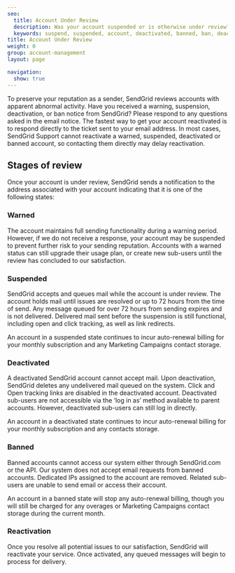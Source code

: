```yaml
---
seo:
  title: Account Under Review
  description: Was your account suspended or is otherwise under review? Learn more here...
  keywords: suspend, suspended, account, deactivated, banned, ban, deactivate, warn, warning, access, compromise, reactivate, stopped, stop, reactivated, turn, frozen, under, review, deactivated, compliance
title: Account Under Review
weight: 0
group: account-management
layout: page

navigation:
  show: true
---
```

To preserve your reputation as a sender, SendGrid reviews accounts with apparent abnormal activity. Have you received a warning, suspension, deactivation, or ban notice from SendGrid? Please respond to any questions asked in the email notice. The fastest way to get your account reactivated is to respond directly to the ticket sent to your email address. In most cases, SendGrid Support cannot reactivate a warned, suspended, deactivated or banned account, so contacting them directly may delay reactivation.

## 	Stages of review
 	
Once your account is under review, SendGrid sends a notification to the address associated with your account indicating that it is one of the following states:

 ### 	Warned
 	
The account maintains full sending functionality during a warning period. However, if we do not receive a response, your account may be suspended to prevent further risk to your sending reputation. Accounts with a warned status can still upgrade their usage plan, or create new sub-users until the review has concluded to our satisfaction.

 ### 	Suspended
 	
SendGrid accepts and queues mail while the account is under review. The account holds mail until issues are resolved or up to 72 hours from the time of send. Any message queued for over 72 hours from sending expires and is not delivered. Delivered mail sent before the suspension is still functional, including open and click tracking, as well as link redirects.

<call-out>

An account in a suspended state continues to incur auto-renewal billing for your monthly subscription and any Marketing Campaigns contact storage.

</call-out>

 ### 	Deactivated
 	
A deactivated SendGrid account cannot accept mail. Upon deactivation, SendGrid deletes any undelivered mail queued on the system. Click and Open tracking links are disabled in the deactivated account.  Deactivated sub-users are not accessible via the ‘log in as’ method available to parent accounts. However, deactivated sub-users can still log in directly.

<call-out>

An account in a deactivated state continues to incur auto-renewal billing for your monthly subscription and any contacts storage.

</call-out>

 ### 	Banned
 	
Banned accounts cannot access our system either through SendGrid.com or the API. Our system does not accept email requests from banned accounts. Dedicated IPs assigned to the account are removed.  Related sub-users are unable to send email or access their account.

<call-out>

An account in a banned state will stop any auto-renewal billing, though you will still be charged for any overages or Marketing Campaigns contact storage during the current month.

</call-out>

 ### 	Reactivation
 	
Once you resolve all potential issues to our satisfaction, SendGrid will reactivate your service. Once activated, any queued messages will begin to process for delivery.
